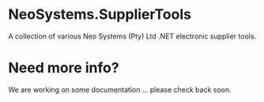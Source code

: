 # NeoSystems.SupplierTools

A collection of various Neo Systems (Pty) Ltd .NET electronic supplier tools.

# Need more info?

We are working on some documentation ... please check back soon.


